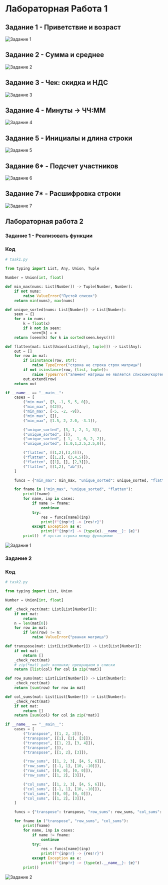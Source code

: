 # Лабораторная Работа 1

## Задание 1 - Приветствие и возраст
![Задание 1](images/lab01_task1.png)

## Задание 2 - Сумма и среднее
![Задание 2](images/lab01_task2.png)

## Задание 3 - Чек: скидка и НДС
![Задание 3](images/lab01_task3.png)

## Задание 4 - Минуты → ЧЧ:ММ
![Задание 4](images/lab01_task4.png)

## Задание 5 - Инициалы и длина строки
![Задание 5](images/lab01_task5.png)

## Задание 6* - Подсчет участников
![Задание 6](images/lab01_task6.png)

## Задание 7* - Расшифровка строки
![Задание 7](images/lab01_task7.png)

## Лабораторная работа 2 

### Задание 1 - Реализовать функции

### Код
```python
# task1.py

from typing import List, Any, Union, Tuple

Number = Union[int, float]

def min_max(nums: List[Number]) -> Tuple[Number, Number]:
    if not nums:
        raise ValueError("Пустой список")
    return min(nums), max(nums)

def unique_sorted(nums: List[Number]) -> List[Number]:
    seen = {}
    for x in nums:
        k = float(x)
        if k not in seen:
            seen[k] = x
    return [seen[k] for k in sorted(seen.keys())]

def flatten(mat: List[Union[List[Any], tuple]]) -> List[Any]:
    out = []
    for row in mat:
        if isinstance(row, str):
            raise TypeError("строка не строка строк матрицы")
        if not isinstance(row, (list, tuple)):
            raise TypeError("элемент матрицы не является списком/кортежем")
        out.extend(row)
    return out

if __name__ == "__main__":
    cases = [
        ("min_max", [3, -1, 5, 5, 0]),
        ("min_max", [42]),
        ("min_max", [-5, -2, -9]),
        ("min_max", []),
        ("min_max", [1.5, 2, 2.0, -3.1]),

        ("unique_sorted", [3, 1, 2, 1, 3]),
        ("unique_sorted", []),
        ("unique_sorted", [-1, -1, 0, 2, 2]),
        ("unique_sorted", [1.0,1,2.5,2.5,0]),

        ("flatten", [[1,2],[3,4]]),
        ("flatten", [[1,2], (3,4,5)]),
        ("flatten", [[1], [], [2,3]]),
        ("flatten", [[1,2], "ab"]),
    ]

    funcs = {"min_max": min_max, "unique_sorted": unique_sorted, "flatten": flatten}

    for fname in ("min_max", "unique_sorted", "flatten"):
        print(fname)
        for name, inp in cases:
            if name != fname:
                continue
            try:
                res = funcs[name](inp)
                print(f"{inp!r} -> {res!r}")
            except Exception as e:
                print(f"{inp!r} -> {type(e).__name__}: {e}")
        print()  # пустая строка между функциями
```

![Задание 1](images/lab02_task1.png)

### Задание 2

### Код
```python
# task2.py

from typing import List, Union

Number = Union[int, float]

def _check_rect(mat: List[List[Number]]):
    if not mat:
        return
    n = len(mat[0])
    for row in mat:
        if len(row) != n:
            raise ValueError("рваная матрица")

def transpose(mat: List[List[Number]]) -> List[List[Number]]:
    if not mat:
        return []
    _check_rect(mat)
    # zip(*mat) даёт колонки; превращаем в списки
    return [list(col) for col in zip(*mat)]

def row_sums(mat: List[List[Number]]) -> List[Number]:
    _check_rect(mat)
    return [sum(row) for row in mat]

def col_sums(mat: List[List[Number]]) -> List[Number]:
    _check_rect(mat)
    if not mat:
        return []
    return [sum(col) for col in zip(*mat)]

if __name__ == "__main__":
    cases = [
        ("transpose", [[1, 2, 3]]),
        ("transpose", [[1], [2], [3]]),
        ("transpose", [[1, 2], [3, 4]]),
        ("transpose", []),
        ("transpose", [[1, 2], [3]]),

        ("row_sums", [[1, 2, 3], [4, 5, 6]]),
        ("row_sums", [[-1, 1], [10, -10]]),
        ("row_sums", [[0, 0], [0, 0]]),
        ("row_sums", [[1, 2], [3]]),

        ("col_sums", [[1, 2, 3], [4, 5, 6]]),
        ("col_sums", [[-1, 1], [10, -10]]),
        ("col_sums", [[0, 0], [0, 0]]),
        ("col_sums", [[1, 2], [3]]),
    ]

    funcs = {"transpose": transpose, "row_sums": row_sums, "col_sums": col_sums}

    for fname in ("transpose", "row_sums", "col_sums"):
        print(fname)
        for name, inp in cases:
            if name != fname:
                continue
            try:
                res = funcs[name](inp)
                print(f"{inp!r} -> {res!r}")
            except Exception as e:
                print(f"{inp!r} -> {type(e).__name__}: {e}")
        print()
```

![Задание 2](images/lab02_task2.png)
